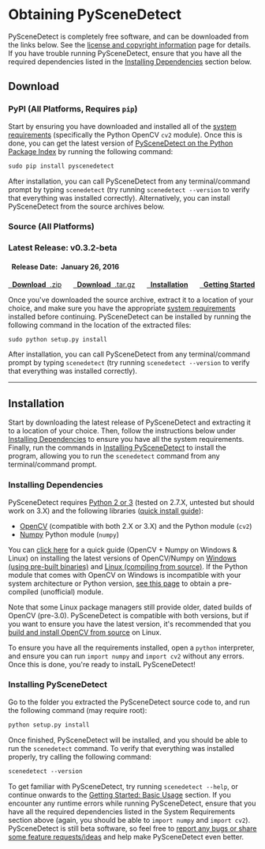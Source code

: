
# Obtaining PySceneDetect

PySceneDetect is completely free software, and can be downloaded from the links below.  See the [license and copyright information](copyright.md) page for details.  If you have trouble running PySceneDetect, ensure that you have all the required dependencies listed in the [Installing Dependencies](#installing-dependencies) section below.


## Download

### PyPI (All Platforms, Requires `pip`)

Start by ensuring you have downloaded and installed all of the [system requirements](#installing-dependencies) (specifically the Python OpenCV `cv2` module).  Once this is done, you can get the latest version of [PySceneDetect on the Python Package Index](https://pypi.python.org/pypi/PySceneDetect) by running the following command:

```md
sudo pip install pyscenedetect
```

After installation, you can call PySceneDetect from any terminal/command prompt by typing `scenedetect` (try running `scenedetect --version` to verify that everything was installed correctly).  Alternatively, you can install PySceneDetect from the source archives below.



<h3>Source (All Platforms) &nbsp; <span class="wy-text-neutral"><span class="fa fa-windows"></span> &nbsp; <span class="fa fa-linux"></span> &nbsp; <span class="fa fa-apple"></span></span></h3>

<div class="important">
<h3 class="wy-text-neutral"><span class="fa fa-forward wy-text-info"></span> Latest Release: <b class="wy-text-neutral">v0.3.2-beta</b></h3>
<h4 class="wy-text-neutral"><span class="fa fa-calendar wy-text-info"></span>&nbsp; Release Date:&nbsp; <b>January 26, 2016</b></h4>
<a href="https://github.com/Breakthrough/PySceneDetect/archive/v0.3.2-beta.zip" class="btn btn-info" role="button"><span class="fa fa-download"></span>&nbsp; <b>Download</b>&nbsp;&nbsp;.zip</a> &nbsp;&nbsp;&nbsp;&nbsp; <a href="https://github.com/Breakthrough/PySceneDetect/archive/v0.3.2-beta.tar.gz" class="btn btn-info" role="button"><span class="fa fa-download"></span>&nbsp; <b>Download</b>&nbsp;&nbsp;.tar.gz</a> &nbsp;&nbsp;&nbsp;&nbsp; <a href="#installation" class="btn btn-warning" role="button"><span class="fa fa-gear"></span>&nbsp; <b>Installation</b></a> &nbsp;&nbsp;&nbsp;&nbsp; <a href="../examples/usage/" class="btn btn-danger" role="button"><span class="fa fa-book"></span>&nbsp; <b>Getting Started</b></a>
</div>

Once you've downloaded the source archive, extract it to a location of your choice, and make sure you have the appropriate [system requirements](#installing-dependencies) installed before continuing.  PySceneDetect can be installed by running the following command in the location of the extracted files:

```md
sudo python setup.py install
```

After installation, you can call PySceneDetect from any terminal/command prompt by typing `scenedetect` (try running `scenedetect --version` to verify that everything was installed correctly).


------------------------------------------------


## Installation

Start by downloading the latest release of PySceneDetect and extracting it to a location of your choice.  Then, follow the instructions below under [Installing Dependencies](#installing-dependencies) to ensure you have all the system requirements.  Finally, run the commands in [Installing PySceneDetect](#installing-pyscenedetect) to install the program, allowing you to run the `scenedetect` command from any terminal/command prompt.


### Installing Dependencies

PySceneDetect requires [Python 2 or 3](https://www.python.org/) (tested on 2.7.X, untested but should work on 3.X) and the following libraries ([quick install guide](http://breakthrough.github.io/Installing-OpenCV/)):

 - [OpenCV](http://opencv.org/) (compatible with both 2.X or 3.X) and the Python module (`cv2`)
 - [Numpy](http://sourceforge.net/projects/numpy/) Python module (`numpy`)

You can [click here](http://breakthrough.github.io/Installing-OpenCV/) for a quick guide (OpenCV + Numpy on Windows & Linux) on installing the latest versions of OpenCV/Numpy on [Windows (using pre-built binaries)](http://breakthrough.github.io/Installing-OpenCV/#installing-on-windows-pre-built-binaries) and [Linux (compiling from source)](http://breakthrough.github.io/Installing-OpenCV/#installing-on-linux-compiling-from-source).  If the Python module that comes with OpenCV on Windows is incompatible with your system architecture or Python version, [see this page](http://www.lfd.uci.edu/~gohlke/pythonlibs/#opencv) to obtain a pre-compiled (unofficial) module.

Note that some Linux package managers still provide older, dated builds of OpenCV (pre-3.0).  PySceneDetect is compatible with both versions, but if you want to ensure you have the latest version, it's recommended that you [build and install OpenCV from source](http://breakthrough.github.io/Installing-OpenCV/#installing-on-linux-compiling-from-source) on Linux.
                                                                                                                                                                                                                                                                                                                                                                                                                                                                                                                                                                                                                                                                                                                                                                                                                                                                                                                                                                                                                                                                                                                                                                                                                                                                                                                                                                                                                                                                                                                                                                                                                                                                                                                                                                                                                                                                                                                                                                                                                                                                                                                                                                                                                                                                                                                                                                                                                                                                                                                                                                                                                                                                                                                                                                                                                                                                                                                                                                                                                                                                                                                                                                                                           
To ensure you have all the requirements installed, open a `python` interpreter, and ensure you can run `import numpy` and `import cv2` without any errors.  Once this is done, you're ready to instalL PySceneDetect!


### Installing PySceneDetect

Go to the folder you extracted the PySceneDetect source code to, and run the following command (may require root):

```md
python setup.py install
```

Once finished, PySceneDetect will be installed, and you should be able to run the `scenedetect` command.  To verify that everything was installed properly, try calling the following command:

```md
scenedetect --version
```

To get familiar with PySceneDetect, try running `scenedetect --help`, or continue onwards to the [Getting Started: Basic Usage](examples/usage.md) section.  If you encounter any runtime errors while running PySceneDetect, ensure that you have all the required dependencies listed in the System Requirements section above (again, you should be able to `import numpy` and `import cv2`).  PySceneDetect is still beta software, so feel free to [report any bugs or share some feature requests/ideas](contributing.md) and help make PySceneDetect even better.

